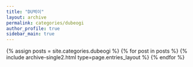 ```yaml
---
title: "DU벅이"
layout: archive
permalink: categories/dubeogi
author_profile: true
sidebar_main: true
---
```



{% assign posts = site.categories.dubeogi %}
{% for post in posts %} {% include archive-single2.html type=page.entries_layout %} {% endfor %}